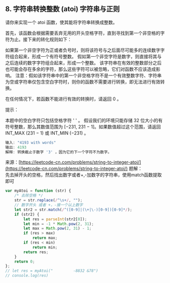 ## 8. 字符串转换整数 (atoi)  字符串与正则

请你来实现一个 atoi 函数，使其能将字符串转换成整数。

首先，该函数会根据需要丢弃无用的开头空格字符，直到寻找到第一个非空格的字符为止。接下来的转化规则如下：

如果第一个非空字符为正或者负号时，则将该符号与之后面尽可能多的连续数字字符组合起来，形成一个有符号整数。
假如第一个非空字符是数字，则直接将其与之后连续的数字字符组合起来，形成一个整数。
该字符串在有效的整数部分之后也可能会存在多余的字符，那么这些字符可以被忽略，它们对函数不应该造成影响。
注意：假如该字符串中的第一个非空格字符不是一个有效整数字符、字符串为空或字符串仅包含空白字符时，则你的函数不需要进行转换，即无法进行有效转换。

在任何情况下，若函数不能进行有效的转换时，请返回 0 。

提示：

本题中的空白字符只包括空格字符 ' ' 。
假设我们的环境只能存储 32 位大小的有符号整数，那么其数值范围为 [−231,  231 − 1]。如果数值超过这个范围，请返回  INT_MAX (231 − 1) 或 INT_MIN (−231) 。
 
```javascript
输入: "4193 with words"
输出: 4193
解释: 转换截止于数字 '3' ，因为它的下一个字符不为数字。
```
来源：[https://leetcode-cn.com/problems/string-to-integer-atoi/](https://leetcode-cn.com/problems/string-to-integer-atoi/)
题解：  
先去掉开头的空格，然后找出数字或者+,-加数字的字符串，使用match函数提取即可
```javascript
var myAtoi = function (str) {
    /* 去除空格 */
    str = str.replace(/^\s+/, "");
    // 数字开头 或者 +，-接一个以上数字
    let str2 = str.match(/^([0-9]|(\+|\-)[0-9])[0-9]*/);
    if (str2) {
        let res = parseInt(str2[0]);
        let min = -1 * Math.pow(2, 31);
        let max = Math.pow(2, 31) - 1;
        if (res > max)
            return max;
        if (res < min)
            return min;
        return res;
    }
    return 0;
};
// let res = myAtoi("         -8832 &78")
// console.log(res)
```

